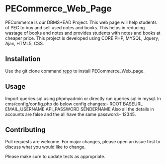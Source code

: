 # PECommerce_Web_Page

PECommerce is our DBMS+EAD Project. This web page will help students of PEC to buy and sell used notes and books. This helps in reducing wastage of books and notes and provides students with notes and books at cheaper price. This project is developed using CORE PHP, MYSQL, Jquery, Ajax, HTML5, CSS.

## Installation

Use the git clone command [repo](https://github.com/PECommerce/PECommerce_Web_Page.git) to install PECommerce_Web_page.

## Usage

Import queries.sql using phpmyadmin or directly run queries.sql in mysql.
In cms/config/config.php do below config changes:-
ROOT
BASEURL
EMAIL_USERNAME
API_PASSWORD
SENDERNAME
Also all the details in accounts are false and the all have the same password:- 12345.

## Contributing
Pull requests are welcome. For major changes, please open an issue first to discuss what you would like to change.

Please make sure to update tests as appropriate.

